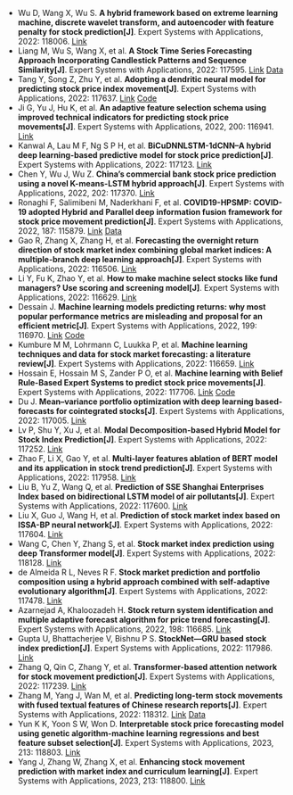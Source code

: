 * Wu D, Wang X, Wu S. <b>A hybrid framework based on extreme learning machine, discrete wavelet transform, and autoencoder with feature penalty for stock prediction[J]</b>. Expert Systems with Applications, 2022: 118006. [Link](https://www.sciencedirect.com/science/article/pii/S0957417422012283)
* Liang M, Wu S, Wang X, et al. <b>A Stock Time Series Forecasting Approach Incorporating Candlestick Patterns and Sequence Similarity[J]</b>. Expert Systems with Applications, 2022: 117595. [Link](https://www.sciencedirect.com/science/article/pii/S0957417422009071) [Data](https://github.com/shaocongWu/Multivariate_Stock_Time_Series_Dataset)
* Tang Y, Song Z, Zhu Y, et al. <b>Adopting a dendritic neural model for predicting stock price index movement[J]</b>. Expert Systems with Applications, 2022: 117637. [Link](https://www.sciencedirect.com/science/article/pii/S0957417422009447) [Code](https://github.com/ChengTangAC/SFDE/tree/main/SFDE_DNM_Code)
* Ji G, Yu J, Hu K, et al. <b>An adaptive feature selection schema using improved technical indicators for predicting stock price movements[J]</b>. Expert Systems with Applications, 2022, 200: 116941. [Link](https://www.sciencedirect.com/science/article/pii/S0957417422003712)
* Kanwal A, Lau M F, Ng S P H, et al. <b>BiCuDNNLSTM-1dCNN–A hybrid deep learning-based predictive model for stock price prediction[J]</b>. Expert Systems with Applications, 2022: 117123. [Link](https://www.sciencedirect.com/science/article/pii/S095741742200522X)
* Chen Y, Wu J, Wu Z. <b>China’s commercial bank stock price prediction using a novel K-means-LSTM hybrid approach[J]</b>. Expert Systems with Applications, 2022, 202: 117370. [Link](https://www.sciencedirect.com/science/article/pii/S0957417422007217)
* Ronaghi F, Salimibeni M, Naderkhani F, et al. <b>COVID19-HPSMP: COVID-19 adopted Hybrid and Parallel deep information fusion framework for stock price movement prediction[J]</b>. Expert Systems with Applications, 2022, 187: 115879. [Link](https://www.sciencedirect.com/science/article/pii/S0957417421012380) [Data](https://github.com/MSBeni/COVID19_PRIMO#COVID19-PRIMO)
* Gao R, Zhang X, Zhang H, et al. <b>Forecasting the overnight return direction of stock market index combining global market indices: A multiple-branch deep learning approach[J]</b>. Expert Systems with Applications, 2022: 116506. [Link](https://www.sciencedirect.com/science/article/pii/S0957417422000082)
* Li Y, Fu K, Zhao Y, et al. <b>How to make machine select stocks like fund managers? Use scoring and screening model[J]</b>. Expert Systems with Applications, 2022: 116629. [Link](https://www.sciencedirect.com/science/article/pii/S0957417422001191)
* Dessain J. <b>Machine learning models predicting returns: why most popular performance metrics are misleading and proposal for an efficient metric[J]</b>. Expert Systems with Applications, 2022, 199: 116970. [Link](https://www.sciencedirect.com/science/article/pii/S0957417422003967) [Code](https://github.com/JDE65/D-ratio)
* Kumbure M M, Lohrmann C, Luukka P, et al. <b>Machine learning techniques and data for stock market forecasting: a literature review[J]</b>. Expert Systems with Applications, 2022: 116659. [Link](https://www.sciencedirect.com/science/article/pii/S0957417422001452)
* Hossain E, Hossain M S, Zander P O, et al. <b>Machine learning with Belief Rule-Based Expert Systems to predict stock price movements[J]</b>. Expert Systems with Applications, 2022: 117706. [Link](https://www.sciencedirect.com/science/article/pii/S0957417422009940) [Code](https://github.com/ehfahad/Stock-Market-Price-Prediction)
* Du J. <b>Mean–variance portfolio optimization with deep learning based-forecasts for cointegrated stocks[J]</b>. Expert Systems with Applications, 2022: 117005. [Link](https://www.sciencedirect.com/science/article/pii/S0957417422004237)
* Lv P, Shu Y, Xu J, et al. <b>Modal Decomposition-based Hybrid Model for Stock Index Prediction[J]</b>. Expert Systems with Applications, 2022: 117252. [Link](https://www.sciencedirect.com/science/article/pii/S0957417422006273)
* Zhao F, Li X, Gao Y, et al. <b>Multi-layer features ablation of BERT model and its application in stock trend prediction[J]</b>. Expert Systems with Applications, 2022: 117958. [Link](https://www.sciencedirect.com/science/article/pii/S0957417422011939)
* Liu B, Yu Z, Wang Q, et al. <b>Prediction of SSE Shanghai Enterprises Index based on bidirectional LSTM model of air pollutants[J]</b>. Expert Systems with Applications, 2022: 117600. [Link](https://www.sciencedirect.com/science/article/pii/S0957417422009113)
* Liu X, Guo J, Wang H, et al. <b>Prediction of stock market index based on ISSA-BP neural network[J]</b>. Expert Systems with Applications, 2022: 117604. [Link](https://www.sciencedirect.com/science/article/pii/S0957417422009150)
* Wang C, Chen Y, Zhang S, et al. <b>Stock market index prediction using deep Transformer model[J]</b>. Expert Systems with Applications, 2022: 118128. [Link](https://www.sciencedirect.com/science/article/pii/S0957417422013100)
* de Almeida R L, Neves R F. <b>Stock market prediction and portfolio composition using a hybrid approach combined with self-adaptive evolutionary algorithm[J]</b>. Expert Systems with Applications, 2022: 117478. [Link](https://www.sciencedirect.com/science/article/pii/S0957417422008089)
* Azarnejad A, Khaloozadeh H. <b>Stock return system identification and multiple adaptive forecast algorithm for price trend forecasting[J]</b>. Expert Systems with Applications, 2022, 198: 116685. [Link](https://www.sciencedirect.com/science/article/pii/S0957417422001671)
* Gupta U, Bhattacherjee V, Bishnu P S. <b>StockNet—GRU based stock index prediction[J]</b>. Expert Systems with Applications, 2022: 117986. [Link](https://www.sciencedirect.com/science/article/pii/S0957417422012131)
* Zhang Q, Qin C, Zhang Y, et al. <b>Transformer-based attention network for stock movement prediction[J]</b>. Expert Systems with Applications, 2022: 117239. [Link](https://www.sciencedirect.com/science/article/pii/S0957417422006170)
* Zhang M, Yang J, Wan M, et al. <b>Predicting long-term stock movements with fused textual features of Chinese research reports[J]</b>. Expert Systems with Applications, 2022: 118312. [Link](https://www.sciencedirect.com/science/article/pii/S0957417422014427) [Data](https://github.com/zhangming-19/SMPRR)
* Yun K K, Yoon S W, Won D. <b>Interpretable stock price forecasting model using genetic algorithm-machine learning regressions and best feature subset selection[J]</b>. Expert Systems with Applications, 2023, 213: 118803. [Link](https://www.sciencedirect.com/science/article/pii/S0957417422018218)
* Yang J, Zhang W, Zhang X, et al. <b>Enhancing stock movement prediction with market index and curriculum learning[J]</b>. Expert Systems with Applications, 2023, 213: 118800. [Link](https://www.sciencedirect.com/science/article/pii/S0957417422018188)